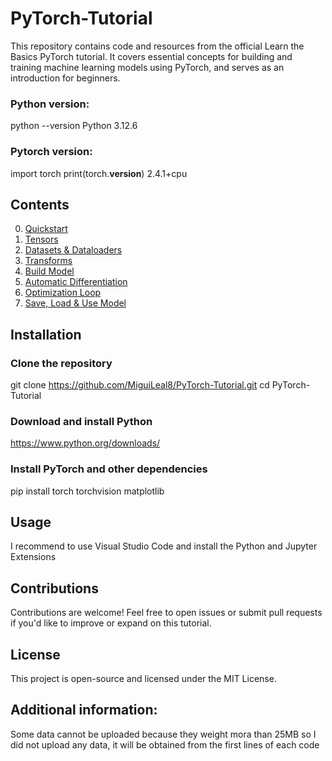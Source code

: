 # PyTorch-Tutorial 
This repository contains code and resources from the official Learn the Basics PyTorch tutorial. It covers essential concepts for building and training machine learning models using PyTorch, and serves as an introduction for beginners.

### Python version:
python --version
Python 3.12.6

### Pytorch version:
import torch
print(torch.__version__)
2.4.1+cpu

## Contents
0. [Quickstart](#learnthebasics/quickstart)
1. [Tensors](#learnthebasics/quickstart)
2. [Datasets & Dataloaders](#learnthebasics/datasets&dataloaders)
3. [Transforms](#learnthebasics/transforms)
4. [Build Model](#learnthebasics/buildmodel)
5. [Automatic Differentiation](#learnthebasics/automaticdifferentiation)
6. [Optimization Loop](#learnthebasics/optimizationloop)
7. [Save, Load & Use Model](#learnthebasics/saveload&usemodel)

## Installation
### Clone the repository
git clone https://github.com/MiguiLeal8/PyTorch-Tutorial.git
cd PyTorch-Tutorial

### Download and install Python
https://www.python.org/downloads/

### Install PyTorch and other dependencies
pip install torch torchvision matplotlib

## Usage
I recommend to use Visual Studio Code and install the Python and Jupyter Extensions

## Contributions
Contributions are welcome! Feel free to open issues or submit pull requests if you'd like to improve or expand on this tutorial.

## License
This project is open-source and licensed under the MIT License.

## Additional information:
Some data cannot be uploaded because they weight mora than 25MB so I did not upload any data, it will be obtained from the first lines of each code

